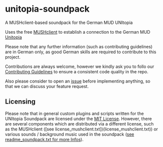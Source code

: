 # unitopia-soundpack
A MUSHclient-based soundpack for the German MUD UNItopia

Uses the free [MUSHclient](http://www.mushclient.com/mushclient/mushclient.htm) to establish a connection to the German MUD [Unitopia](https://www.unitopia.de/)

Please note that any further information (such as contributing guidelines) are in German only, as good German skills are required to contribute to this project.

Contributions are always welcome, however we kindly ask you to follo our
[Contributing Guidelines](CONTRIBUTING.md) to ensure a consistent code quality in the repo.

Also please consider to open an [issue](https://github.com/GStoob/unitopia-soundpack/issues) before implementing anything, so that we can discuss your feature request.

## Licensing

Please note that in general custom plugins and scripts written for the UNItopia Soundpack are licensed under the [MIT License](LICENSE). However, there are several components which are distributed via a different license, such as the MUSHclient ([see license_mushclient.txt])(license_mushclient.txt)) or various sounds / background music used in the soundpack ([see readme_soundpack.txt for more Infos](readme_soundpack.txt)).
